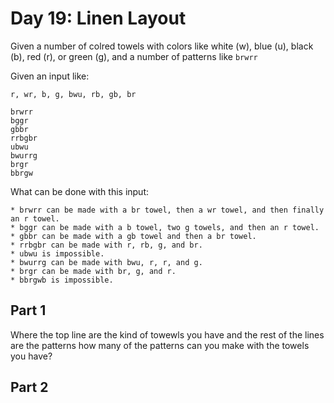 # Day 19: Linen Layout

Given a number of colred towels with colors like white (w), blue (u), black (b), red (r), or green (g),
and a number of patterns like `brwrr`

Given an input like:

```
r, wr, b, g, bwu, rb, gb, br

brwrr
bggr
gbbr
rrbgbr
ubwu
bwurrg
brgr
bbrgw
```
What can be done with this input:

```
* brwrr can be made with a br towel, then a wr towel, and then finally an r towel.
* bggr can be made with a b towel, two g towels, and then an r towel.
* gbbr can be made with a gb towel and then a br towel.
* rrbgbr can be made with r, rb, g, and br.
* ubwu is impossible.
* bwurrg can be made with bwu, r, r, and g.
* brgr can be made with br, g, and r.
* bbrgwb is impossible.
```

## Part 1
Where the top line are the kind of towewls you have and the rest of the lines are the patterns how many
of the patterns can you make with the towels you have?

## Part 2
